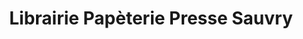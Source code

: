 ---
title: "Librairie Papèterie Presse Sauvry"
url: /paray-vieille-poste/librairie-papeterie-presse-sauvry/
shop: Bücher
---